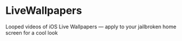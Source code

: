 # LiveWallpapers
Looped videos of iOS Live Wallpapers — apply to your jailbroken home screen for a cool look
